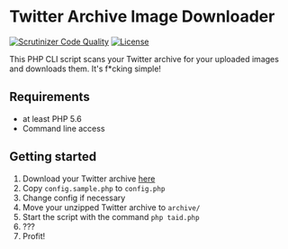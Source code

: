 # Twitter Archive Image Downloader
[![Scrutinizer Code Quality](https://scrutinizer-ci.com/g/Dennis14e/Twitter-Archive-Image-Downloader/badges/quality-score.png?b=master)](https://scrutinizer-ci.com/g/Dennis14e/Twitter-Archive-Image-Downloader/?branch=master)
[![License](https://img.shields.io/github/license/Dennis14e/Twitter-Archive-Image-Downloader.svg)](LICENSE)

This PHP CLI script scans your Twitter archive for your uploaded images and downloads them.
It's f*cking simple!

## Requirements
- at least PHP 5.6
- Command line access

## Getting started
1. Download your Twitter archive [here](https://twitter.com/settings/account#tweet_export)
2. Copy `config.sample.php` to `config.php`
3. Change config if necessary
4. Move your unzipped Twitter archive to `archive/`
5. Start the script with the command `php taid.php`
6. ???
7. Profit!
